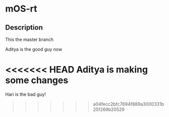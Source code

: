 # mOS-rt

## Description

This the master branch

Aditya is the good guy now

<<<<<<< HEAD
Aditya is making some changes
=======
Hari is the bad guy!
>>>>>>> a04fecc2bfc7694f889a3000331b25f269b20529
